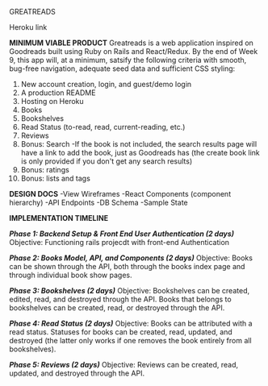 GREATREADS

Heroku link


**MINIMUM VIABLE PRODUCT**
Greatreads is a web application inspired on Goodreads built using Ruby on Rails and React/Redux. By the end of Week 9, this app will, at a minimum, satsify the following criteria with smooth, bug-free navigation, adequate seed data and sufficient CSS styling:
  1. New account creation, login, and guest/demo login
  2. A production README
  3. Hosting on Heroku
  4. Books
  5. Bookshelves
  6. Read Status (to-read, read, current-reading, etc.)
  7. Reviews
  8. Bonus: Search
    -If the book is not included, the search results page will have a link to add the book, just as Goodreads has (the create book link is only provided if you don't get any search results)
  9. Bonus: ratings
  9. Bonus: lists and tags

**DESIGN DOCS**
  -View Wireframes
  -React Components (component hierarchy)
  -API Endpoints
  -DB Schema
  -Sample State

**IMPLEMENTATION TIMELINE**

***Phase 1: Backend Setup & Front End User Authentication (2 days)***
  Objective: Functioning rails projecdt with front-end Authentication

***Phase 2: Books Model, API, and Components (2 days)***
  Objective: Books can be shown through the API, both through the books index page and through individual book show pages.

***Phase 3: Bookshelves (2 days)***
  Objective: Bookshelves can be created, edited, read, and destroyed through the API. Books that belongs to bookshelves can be created, read, or destroyed through the API.

***Phase 4: Read Status (2 days)***
  Objective: Books can be attributed with a read status. Statuses for books can be created, read, updated, and destroyed (the latter only works if one removes the book entirely from all bookshelves).

***Phase 5: Reviews (2 days)***
  Objective: Reviews can be created, read, updated, and destroyed through the API.
